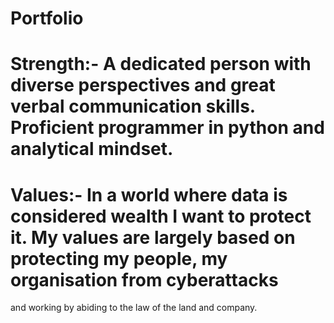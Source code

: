# Portfolio
# Strength:- A dedicated person with diverse perspectives and great verbal communication skills. Proficient programmer in python and analytical mindset.
# Values:- In a world where data is considered wealth I want to protect it. My values are largely based on protecting my people, my organisation from cyberattacks 
and working by abiding to the law of the land and company.
